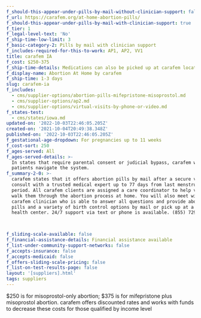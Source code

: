 ```yaml
---
f_should-this-appear-under-pills-by-mail-without-clinician-support: false
f_url: https://carafem.org/at-home-abortion-pills/
f_should-this-appear-under-pills-by-mail-with-clinician-support: true
f_tier: 1
f_legal-level-text: 'No'
f_ship-time-low-limit: 3
f_basic-category-2: Pills by mail with clinician support
f_includes-required-for-this-to-work: AP1, AP2, VV1
title: carafem IA
f_cost: $250-375
f_ship-time-details: Medications can also be picked up at carafem locations.
f_display-name: Abortion At Home by carafem
f_ship-time: 1-3 days
slug: carafem-ia
f_includes:
  - cms/supplier-options/abortion-pills-mifepristone-misoprostol.md
  - cms/supplier-options/ap2.md
  - cms/supplier-options/virtual-visits-by-phone-or-video.md
f_states-test:
  - cms/states/iowa.md
updated-on: '2022-10-03T22:46:05.205Z'
created-on: '2021-10-04T20:49:38.348Z'
published-on: '2022-10-03T22:46:05.205Z'
f_gestational-age-dropdown: For pregnancies up to 11 weeks
f_cost-sort: 250
f_ages-served: All
f_ages-served-details: >-
  In states that require parental consent or judicial bypass, carafem will help
  patients navigate the system.
f_summary-2-0: >-
  carafem states that it offers abortion pills by mail after a secure video
  consult with a trusted medical expert up to 77 days from last menstrual
  period. All carafem clients are assigned a care coordinator to help virtually
  walk them through the abortion process at home. You will also meet with a
  carafem clinician who is able to answer all questions and provide abortion
  pills and a variety of birth control options by mail or pick up at a carafem
  health center. 24/7 support via text or phone is available. (855) 729-2272


  ‍
f_sliding-scale-available: false
f_financial-assistance-details: Financial assistance available
f_list-under-community-support-networks: false
f_accepts-insurance: false
f_accepts-medicaid: false
f_offers-sliding-scale-pricing: false
f_list-on-test-results-page: false
layout: '[suppliers].html'
tags: suppliers
---
```


$250 is for misoprostol-only abortion; $375 is for mifepristone plus misoprostol abortion. carafem offers discounted rates and works with funds to decrease these costs for those qualified by income level
